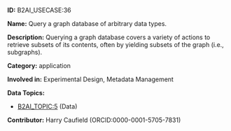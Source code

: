 **ID:** B2AI_USECASE:36

**Name:** Query a graph database of arbitrary data types.

**Description:** Querying a graph database covers a variety of actions to retrieve subsets of its contents, often by yielding subsets of the graph (i.e., subgraphs).

**Category:** application

**Involved in:** Experimental Design, Metadata Management

**Data Topics:**

- [B2AI_TOPIC:5](../topics/Data.markdown) (Data)

**Contributor:** Harry Caufield
 (ORCID:0000-0001-5705-7831)

